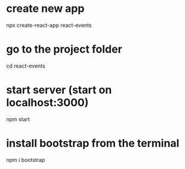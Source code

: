 # create new app

npx create-react-app react-events

# go to the project folder

cd react-events

# start server (start on localhost:3000)

npm start

# install bootstrap from the terminal

npm i bootstrap
